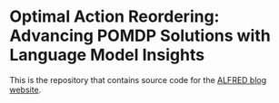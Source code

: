 # Optimal Action Reordering: Advancing POMDP Solutions with Language Model Insights

This is the repository that contains source code for the [ALFRED blog website](https://nerfies.github.io).